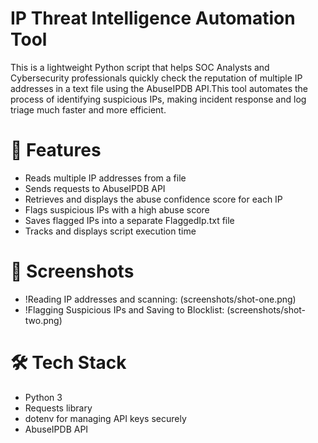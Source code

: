 # IP Threat Intelligence Automation Tool

This is a lightweight Python script that helps SOC Analysts and Cybersecurity professionals quickly check the reputation of multiple IP addresses in a text file using the AbuseIPDB API.This tool automates the process of identifying suspicious IPs, making incident response and log triage much faster and more efficient.

# 🚀 Features

- Reads multiple IP addresses from a file
- Sends requests to AbuseIPDB API
- Retrieves and displays the abuse confidence score for each IP
- Flags suspicious IPs with a high abuse score
- Saves flagged IPs into a separate FlaggedIp.txt file
- Tracks and displays script execution time

# 📸 Screenshots

- !Reading IP addresses and scanning:
  (screenshots/shot-one.png)
- !Flagging Suspicious IPs and Saving to Blocklist:
  (screenshots/shot-two.png)

# 🛠️ Tech Stack

- Python 3
- Requests library
- dotenv for managing API keys securely
- AbuseIPDB API
